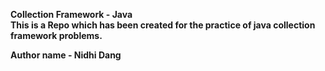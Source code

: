 <b>Collection Framework - Java<b>
<br>
This is a Repo which has been created for the practice of java collection framework problems.

Author name - Nidhi Dang
